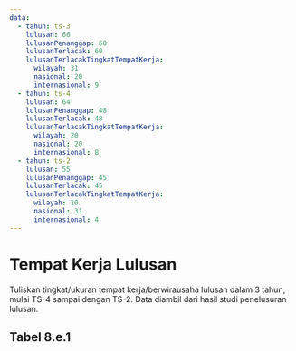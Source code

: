 ```yaml
---
data:
  - tahun: ts-3
    lulusan: 66
    lulusanPenanggap: 60
    lulusanTerlacak: 60
    lulusanTerlacakTingkatTempatKerja:
      wilayah: 31
      nasional: 20
      internasional: 9
  - tahun: ts-4
    lulusan: 64
    lulusanPenanggap: 48
    lulusanTerlacak: 48
    lulusanTerlacakTingkatTempatKerja:
      wilayah: 20
      nasional: 20
      internasional: 8
  - tahun: ts-2
    lulusan: 55
    lulusanPenanggap: 45
    lulusanTerlacak: 45
    lulusanTerlacakTingkatTempatKerja:
      wilayah: 10
      nasional: 31
      internasional: 4
---
```


<script setup>
import { useData } from "vitepress"
import Tabel from '../components/tabel-8e1.vue'

const { frontmatter } = useData()
</script>

# Tempat Kerja Lulusan

Tuliskan tingkat/ukuran tempat kerja/berwirausaha lulusan dalam 3 tahun, mulai TS-4 sampai dengan TS-2. Data diambil dari hasil studi penelusuran lulusan.

## Tabel 8.e.1

<Tabel :data="frontmatter.data" />
